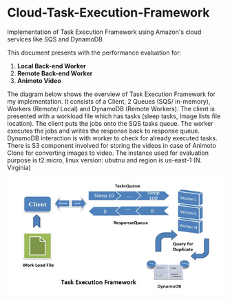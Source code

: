 # Cloud-Task-Execution-Framework
Implementation of Task Execution Framework using Amazon's cloud services like SQS and DynamoDB

This document presents with the performance evaluation for:<br/>
<ol>
  <li><strong>Local Back-end Worker</strong></li>
  <li><strong>Remote Back-end Worker</strong></li>
  <li><strong>Animoto Video</strong></li>
</ol>
The diagram below shows the overview of Task Execution Framework for my
implementation. It consists of a Client, 2 Queues (SQS/ in-memory), Workers
(Remote/ Local) and DynamoDB (Remote Workers).
The client is presented with a workload file which has tasks (sleep tasks, Image lists
file location). The client puts the jobs onto the SQS tasks queue. The worker executes
the jobs and writes the response back to response queue. DynamoDB interaction is
with worker to check for already executed tasks.
There is S3 component involved for storing the videos in case of Animoto Clone for
converting images to video.
The instance used for evaluation purpose is t2.micro, linux version: ubutnu and region
is us-east-1 (N. Virginia)

<img src="architecture.jpg" alt=""></img>
